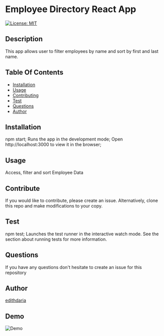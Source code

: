 
  
# Employee Directory React App

[![License: MIT](https://img.shields.io/badge/License-MIT-yellow.svg)](https://opensource.org/licenses/MIT)

## Description
This app allows user to filter employees by name and sort by first and last name.

## Table Of Contents
* [Installation](#Installation)
* [Usage](#Usage)
* [Contributing](#Contributing)
* [Test](#Test)
* [Questions](#Questions)
* [Author](#Author)


## Installation
npm start; Runs the app in the development mode; Open http://localhost:3000 to view it in the browser;

## Usage
Access, filter and sort Employee Data

## Contribute
If you would like to contribute, please create an issue. Alternatively, clone this repo and make modifications to your copy.

## Test
npm test; Launches the test runner in the interactive watch mode. See the section about running tests for more information.

## Questions

If you have any questions don't hesitate to create an issue for this repository 

## Author
[edithdaria](https://github.com/edithdaria)

## Demo
![Demo](./public/app.gif)

